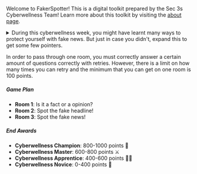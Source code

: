 ﻿Welcome to FakerSpotter! This is a digital toolkit prepared by the Sec 3s Cyberwellness Team! Learn more about this toolkit by visiting the [about page](./about).

<details>

<summary>
During this cyberwellness week, you might have learnt many ways to protect yourself with fake news. But just in case you didn't, expand this to get some few pointers.
</summary>

<br/>

##### Identifying a factual statement

Ask yourself this questions to identify if it is a factual statement.

* Can the statement be proved or demonstrated to be true?
* Can the statement be observed in practice or operation?
* Can you see it happen?
* Can the statement be verified by witnesses, manuscripts, or documents?

##### Identifying an opinion statement

We use two types of words to identify opinions.

* Biased Words (e.g. bad, worse, worst, good, better, best, worthwhile, worthless)
* Qualifiers (e.g. all, always, likely, never, might seem, possibly, probably, should)

You can read more about this by clicking [here](https://dentolos19.github.io/go/fakenews).

</details>

In order to pass through one room, you must correctly answer a certain amount of questions correctly with retries. However, there is a limit on how many times you can retry and the minimum that you can get on one room is 100 points.

##### Game Plan

* **Room 1**: Is it a fact or a opinion?
* **Room 2**: Spot the fake headline!
* **Room 3**: Spot the fake news!

##### End Awards

* **Cyberwellness Champion**: 800-1000 points 👑
* **Cyberwellness Master**: 600-800 points ⚔
* **Cyberwellness Apprentice**: 400-600 points 💁‍♂️
* **Cyberwellness Novice**: 0-400 points 🤔